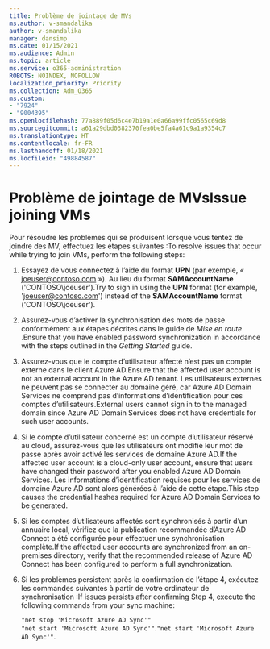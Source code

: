 ```yaml
---
title: Problème de jointage de MVs
ms.author: v-smandalika
author: v-smandalika
manager: dansimp
ms.date: 01/15/2021
ms.audience: Admin
ms.topic: article
ms.service: o365-administration
ROBOTS: NOINDEX, NOFOLLOW
localization_priority: Priority
ms.collection: Adm_O365
ms.custom:
- "7924"
- "9004395"
ms.openlocfilehash: 77a889f05d6c4e7b19a1e0a66a99ffc0565c69d8
ms.sourcegitcommit: a61a29dbd0382370fea0be5fa4a61c9a1a9354c7
ms.translationtype: HT
ms.contentlocale: fr-FR
ms.lasthandoff: 01/18/2021
ms.locfileid: "49884587"
---
```

# <a name="issue-joining-vms"></a><span data-ttu-id="51e22-102">Problème de jointage de MVs</span><span class="sxs-lookup"><span data-stu-id="51e22-102">Issue joining VMs</span></span>

<span data-ttu-id="51e22-103">Pour résoudre les problèmes qui se produisent lorsque vous tentez de joindre des MV, effectuez les étapes suivantes :</span><span class="sxs-lookup"><span data-stu-id="51e22-103">To resolve issues that occur while trying to join VMs, perform the following steps:</span></span>

1. <span data-ttu-id="51e22-104">Essayez de vous connectez à l’aide du format **UPN** (par exemple, « joeuser@contoso.com »). Au lieu du format **SAMAccountName** ('CONTOSO\joeuser').</span><span class="sxs-lookup"><span data-stu-id="51e22-104">Try to sign in using the **UPN** format (for example, 'joeuser@contoso.com') instead of the **SAMAccountName** format ('CONTOSO\joeuser').</span></span>
2. <span data-ttu-id="51e22-105">Assurez-vous d’activer la synchronisation des mots de passe conformément aux étapes décrites dans le guide de *Mise en route* .</span><span class="sxs-lookup"><span data-stu-id="51e22-105">Ensure that you have enabled password synchronization in accordance with the steps outlined in the *Getting Started* guide.</span></span>
3. <span data-ttu-id="51e22-106">Assurez-vous que le compte d’utilisateur affecté n’est pas un compte externe dans le client Azure AD.</span><span class="sxs-lookup"><span data-stu-id="51e22-106">Ensure that the affected user account is not an external account in the Azure AD tenant.</span></span> <span data-ttu-id="51e22-107">Les utilisateurs externes ne peuvent pas se connecter au domaine géré, car Azure AD Domain Services ne comprend pas d’informations d’identification pour ces comptes d’utilisateurs.</span><span class="sxs-lookup"><span data-stu-id="51e22-107">External users cannot sign in to the managed domain since Azure AD Domain Services does not have credentials for such user accounts.</span></span>
4. <span data-ttu-id="51e22-108">Si le compte d’utilisateur concerné est un compte d’utilisateur réservé au cloud, assurez-vous que les utilisateurs ont modifié leur mot de passe après avoir activé les services de domaine Azure AD.</span><span class="sxs-lookup"><span data-stu-id="51e22-108">If the affected user account is a cloud-only user account, ensure that users have changed their password after you enabled Azure AD Domain Services.</span></span> <span data-ttu-id="51e22-109">Les informations d’identification requises pour les services de domaine Azure AD sont alors générées à l’aide de cette étape.</span><span class="sxs-lookup"><span data-stu-id="51e22-109">This step causes the credential hashes required for Azure AD Domain Services to be generated.</span></span>
5. <span data-ttu-id="51e22-110">Si les comptes d’utilisateurs affectés sont synchronisés à partir d’un annuaire local, vérifiez que la publication recommandée d’Azure AD Connect a été configurée pour effectuer une synchronisation complète.</span><span class="sxs-lookup"><span data-stu-id="51e22-110">If the affected user accounts are synchronized from an on-premises directory, verify that the recommended release of Azure AD Connect has been configured to perform a full synchronization.</span></span>
6. <span data-ttu-id="51e22-111">Si les problèmes persistent après la confirmation de l’étape 4, exécutez les commandes suivantes à partir de votre ordinateur de synchronisation :</span><span class="sxs-lookup"><span data-stu-id="51e22-111">If issues persists after confirming Step 4, execute the following commands from your sync machine:</span></span>
 
     `"net stop 'Microsoft Azure AD Sync'"`  
     <span data-ttu-id="51e22-112">`"net start 'Microsoft Azure AD Sync'"`.</span><span class="sxs-lookup"><span data-stu-id="51e22-112">`"net start 'Microsoft Azure AD Sync'"`.</span></span>